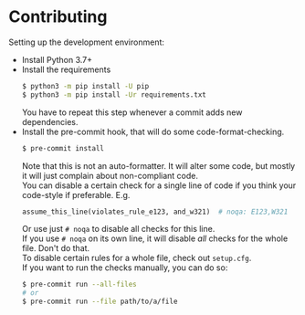 Contributing
============

Setting up the development environment:
 * Install Python 3.7+
 * Install the requirements
   ```bash
   $ python3 -m pip install -U pip
   $ python3 -m pip install -Ur requirements.txt
   ```
   You have to repeat this step whenever a commit adds new dependencies.
 * Install the pre-commit hook, that will do some code-format-checking.
   ```bash
   $ pre-commit install
   ```
   Note that this is not an auto-formatter. It will alter some code, but
   mostly it will just complain about non-compliant code.  
   You can disable a certain check for a single line of code if you think
   your code-style if preferable. E.g.
   ```python
   assume_this_line(violates_rule_e123, and_w321)  # noqa: E123,W321
   ```
   Or use just `# noqa` to disable all checks for this line.  
   If you use `# noqa` on its own line, it will disable *all* checks for the
   whole file. Don't do that.  
   To disable certain rules for a whole file, check out
   `setup.cfg`.  
   If you want to run the checks manually, you can do so:
   ```bash
   $ pre-commit run --all-files
   # or
   $ pre-commit run --file path/to/a/file
   ```
